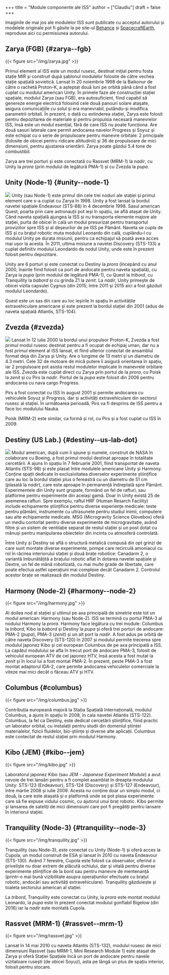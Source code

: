 +++
title = "Module componente ale ISS"
author = ["Claudiu"]
draft = false
+++

Imaginile de mai jos ale modulelor ISS sunt publicate cu acceptul autorului și modelele originale pot fi găsite la pe site-ul [Behance]( <https://www.behance.net/gallery/32371977/International-Space-Station-(ISS)>) și [SpacecraftEarth](<http://www.spacecraftearth.com/>), reproduse aici cu permisiunea autorului.


## Zarya (FGB) {#zarya--fgb}

{{< figure src="/img/zarya.jpg" >}}

Primul element al ISS este un modul rusesc, destinat inițial pentru fosta stație MIR și construit după șablonul modulelor folosite de către vechea stație spațială sovietică. Lansat în 20 noiembrie 1998 de la Baikonur de către o rachetă Proton-K, a așteptat două luni pe orbită până când a fost cuplat cu modulul american Unity. În primele faze ale construcției stației spațiale, modulul Zarya (sau FGB), era autosuficient, fiind capabil să genereze energie electrică folosind cele două panouri solare atașate, asigura comunicațiile cu solul și era manevrabil, putându-și modifica parametrii orbitali. În prezent, o dată cu extinderea stației, Zarya este folosit pentru depozitarea de materiale și pentru propulsia necesară manevrelor ISS, însă este un modul esențial, fără de care ISS nu poate funcționa. Are două sasuri laterale care permit andocarea navelor Progress și Soyuz și este echipat cu o serie de propulsoare pentru manevre orbitale: 2 principale (folosite de obicei pentru ridicare altitudinii) și 36 de propulsoare de mici dimensiuni, pentru ajustarea orientării. Zarya poate găzdui 5.4 tone de combustibil.

Zarya are trei porturi și este conectată cu Rassvet (MRM-1) la _nadir_, cu Unity la _prora_ (prin modulul de legătură PMA-1)  și cu Zvezda la _pupa_.


## Unity (Node-1) {#unity--node-1}

![](/img/unity.jpg)
Unity (sau Node-1) este primul din cele trei noduri ale stației și primul element care s-a cuplat cu Zarya în 1998. Unity a fost lansat la bordul navetei spațiale Endeavour (STS-88) în 4 decembrie 1998. Sasul american Quest, poarta prin care astronauții pot ieși în spațiu, se află atașat de Unity. Când naveta spațială ajungea la ISS și nu transporta elemente majore ale stației, purta de obicei în cală un modul presurizat pentru transportul proviziilor spre ISS și al deșeurilor de pe ISS pe Pământ. Naveta se cupla de ISS și cu brațul robotic muta modulul Leonardo din cală, cuplându-l cu modulul Unity pe durata misiunii, pentru ca echipajul să poată avea acces mai ușor la acesta. În 2011, ultima misiune a navetei Discovery (STS-133) a cuplat definitiv modulul Leondardo de nodul Unity, unde este în prezent folosit pentru depozitare.

Unity are 6 porturi și este conectat cu Destiny la _prora_ (începând cu anul 2000, înainte fiind folosit ca port de andocate pentru naveta spațială), cu Zarya la _pupa_ (prin modulul de legătură PMA-1), cu Quest la _tribord_, cu Tranquility la _babord_ și cu grinda Z1 la _zenit_. La _nadir_, Unity primește de obicei vizita capsulei Cygnus (din 2015; între 2011 și 2015 aici a fost găzduit modulul Leondardo).

Quest este un sas din care au loc ieșirile în spațiu în activitățile extravehiculare americane și este prezent la bordul stației din 2001 (adus de naveta spațială Atlantis, STS-104).


## Zvezda {#zvezda}

![](/img/zvezda.jpg)
Lansat în 12 iulie 2000 la bordul unui propulsor Proton-K, Zvezda a fost primul modul rusesc destinat pentru a fi ocupat de echipaj uman, dar nu a fost primul element al ISS lansat, el fiind ulterior conectat de ansamblul format deja din Zarya și Unity. Are o lungime de 13 metri și un diametru de 4.3 metri. Cele 32 de motoare de mică putere îi asigură orientarea în spațiu, iar 2 propulsoare pot asista restul modulelor implicate în manevrele orbitare ale ISS. Zvezda este cuplat direct cu Zarya prin portul de la _prora_, cu Poisk la _zenit_ și cu Pirs la _nadir_. Portul de la _pupa_ este folosit din 2006 pentru andocarea cu nava cargo Progress.

Pirs a fost conectat cu ISS în august 2001 și permite andocarea cu vehiculele Soyuz și Progress, dar și activități extravehiculare din sectorul rusesc al stației. În următoarea perioadă, Pirs va fi desprins de ISS pentru a face loc modulului Nauka.

Poisk (MRM-2) este similar, ca formă și rol, cu Pirs și a fost cuplat cu ISS în 2009.


## Destiny (US Lab.) {#destiny--us-lab-dot}

![](/img/destiny.jpg)
Modul american, după cum îi spune și numele, construit de NASA în colaborare cu Boeing, a fost primul modul destinat aproape în totalitate cercetării. A ajuns în spațiu în 7 februarie 2001, fiind transportat de naveta Atlantis (STS-98) și este plasat între modulele americane Unity și Harmony. Conține spații dedicate în exclusivitatea diverselor experimente științifice care au loc la bordul stației plus o fereastră cu un diametru de 51 cm (plasată la _nadir_), care este aproape în permanență îndreptată spre Pământ. Experimentele din Unity sunt grupate, formând un fel de rafturi, sau platforme pentru experimente din aceiași gamă. Doar în Unity există 25 de asemenea rafturi. Spre exemplu, raftul HRF (Human Resarch Facility) include echipamente științifice pentru diverse experiențe medicale: teste pentru plămâni, instrumente cu ultrasunete pentru studiul inimii, computere sau alte echipamente medicale. MSG (Microgravity Science Glovebox) oferă un mediu contorlat pentru diverse experimente de microgravitație, având filtre și un sistem de ventilație separat de restul stației și un post dotat cu mănuși pentru manipularea obiectelor din incinta cu atmosferă controlată.

Între Unity și Destiny se află o structură metalică compusă din opt grinzi de care sunt montate diverse experimente, pompe care recirculă amoniacul cu rol în răcirea interiorului stației și două brațe robotice: Canadarm 2, o variantă îmbunătățită a brațului robotic aflat în dotarea navetei spațiale și Dextre, un fel de mână robotizată, cu mai multe grade de libertate, care poate efectua astfel operațiuni mai complexe decât Canadarm 2. Controlul acestor brațe se realizează din modulul Destiny.


## Harmony (Node-2) {#harmony--node-2}

{{< figure src="/img/harmony.jpg" >}}

Al doilea nod al stației și ultimul pe axa principală de simetrie este tot un modul american: Harmony (sau Node-2). ISS se termină cu portul PMA-3 al nodului Harmony la _prora_. Harmony face legătura cu trei module: Columbus la _tribord_, Kibo la _babord_ și Destiny la _pupa_ și oferă trei porturi de andocare: PMA-2 (_pupa_), PMA-3 (_zenit_) și un alt port la _nadir_. A fost adus pe orbită de către naveta Discovery (STS-120) în 2007 și modulul permite trecerea spre modulul japonez Kibo și cel european Columbus de pe axa principală a ISS. La capătul modulului se afla în trecut port de andocare PMA-3, folosit de vehiculul european ATV de cel japonez HTV, însă acesta a fost mutat la _zenit_ și în locul lui a fost montat PMA-2. În prezent, peste PMA-3 a fost montat adaptorul IDA-2, care permite andocarea vehiculelor comerciale la viteze mai mici decât o făceau ATV și HTV.


## Columbus {#columbus}

{{< figure src="/img/columbus.jpg" >}}

Contribuția europeană majoră la Stația Spațială Internațională, modulul Columbus, a ajuns în spațiu în 2008, în cala navetei Atlantis (STS-122). Columbus, la fel ca Destiny, este dedicat cercetării științifice, fiind practic un laborator orbital, cu instalații pentru studii din domeniul științei materialelor, fizicii fluidelor, bio-științe și diverse alte aplicații. Columbus este contectat de restul stației prin modulul Harmony.


## Kibo (JEM) {#kibo--jem}

{{< figure src="/img/kibo.jpg" >}}

Laboratorul japonez Kibo (sau JEM - _Japanese Experiment Module_) a avut nevoie de trei lansări pentru a fi complet asamblat în dreapta modulului Unity: STS-123 (Endeavour), STS-124 (Discovery) și STS-127 (Endeavour), între martie 2008 și iulie 2009. Acesta nu conține doar un simplu modul, ci două, la care este atașată și o platformă unde se pot plasa experimente care să fie expuse vidului cosmic, cu ajutorul unui braț robotic. Kibo permite și lansarea de sateliți de mici dimensiuni care pot fi pregătiți pentru lansare în interiorul stației.


## Tranquility (Node-3) {#tranquility--node-3}

{{< figure src="/img/tranquility.jpg" >}}

Tranquility (sau Node-3), este conectat cu Unity (Node-1) și oferă acces la Cupola, un modul construit de ESA și lansat în 2010 cu naveta Endeavour (STS-130). Având 7 ferestre, Cupola este folosit ca observator, oferind o priveliște nu doar extrem de plăcută ochiului, dar și vitală pentru diverse experimente științifice de la bord sau pentru manevre de mentenanță (printr-o mai bună vizibilitate asupra operațiunilor efectuate cu brațul robotic, andocări sau activități extravehiculare). Tranquility găzduiește și toaleta sectorului american al stației.

La _tribord_, Tranquility este conectat cu Unity, la _prora_ este montat modulul Leonardo, la _pupa_ este în prezent conectat modulul gonflabil Bigelow (din 2016) iar la _nadir_ este montată Cupola.


## Rassvet (MRM-1) {#rassvet--mrm-1}

{{< figure src="/img/rassvet.jpg" >}}

Lansat în 14 mai 2010 cu naveta Atlantis (STS-132), modulul rusesc de mici dimensiuni Rassvet (sau MRM-1, Mini Research Module 1) este atașat de Zarya și oferă Stației Spațiale încă un port de andocare pentru navele vizitatoare rusești (de obicei Soyuz), asta pe lângă un plus de spațiu interior, folosit pentru stocare.